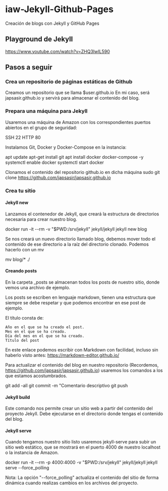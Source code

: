 # iaw-Jekyll-Github-Pages
Creación de blogs con Jekyll y GitHub Pages

## Playground de Jekyll

https://www.youtube.com/watch?v=ZHQ3IwIL590

## Pasos a seguir

### Crea un repositorio de páginas estáticas de Github
Creamos un repositorio que se llama $user.github.io En mi caso, será japsasir.github.io y servirá para almacenar el contenido del blog.

### Prepara una máquina para Jekyll

Usaremos una máquina de Amazon con los correspondientes puertos abiertos en el grupo de seguridad:

SSH 22
HTTP 80

Instalamos Git, Docker y Docker-Compose en la instancia:


apt update
apt-get install git
apt install docker docker-compose -y
systemctl enable docker
systemctl start docker

Clonamos el contenido del repositorio github.io en dicha máquina 
sudo git clone https://github.com/japsasir/japsasir.github.io

### Crea tu sitio

#### Jekyll new
Lanzamos el contenedor de Jekyll, que creará la estructura de directorios necesaria para crear nuestro blog.

docker run -it --rm -v "$PWD:/srv/jekyll" jekyll/jekyll jekyll new blog

Se nos creará un nuevo directorio llamado blog, debemos mover todo el contenido de ese directorio a la raíz del directorio clonado. Podemos hacerlo con un mv

mv blog/* ./

#### Creando posts

En la carpeta _posts se almacenan todos los posts de nuestro sitio, donde vemos una archivo de ejemplo.

Los posts se escriben en lenguaje markdown, tienen una estructura que siempre se debe respetar y que podemos encontrar en ese post de ejemplo.

El título consta de:

    Año en el que se ha creado el post.
    Mes en el que se ha creado.
    Día del mes en el que se ha creado.
    Título del post

En este enlace podemos escribir con Markdown con facilidad, incluso sin haberlo visto antes:
https://markdown-editor.github.io/

Para actualizar el contenido del blog en nuestro repositorio (Recordemos, https://github.com/japsasir/japsasir.github.io) usaremos los comandos a los que estamos acostumbrados.

git add -all
git commit -m "Comentario descriptivo
git push

#### Jekyll build
Este comando nos permite crear un sitio web a partir del contenido del proyecto Jekyll. Debe ejecutarse en el directorio donde tengas el contenido del blog.



#### Jekyll serve
Cuando tengamos nuestro sitio listo usaremos jekyll-serve para subir un sitio web estático, que se mostrará en el puerto 4000 de nuestro localhost o la instancia de Amazon.

docker run -it --rm -p 4000:4000 -v "$PWD:/srv/jekyll" jekyll/jekyll jekyll serve --force_polling

Nota: La opción "--force_polling" actualiza el contenido del sitio de forma dinámica cuando realizas cambios en los archivos del proyecto.
